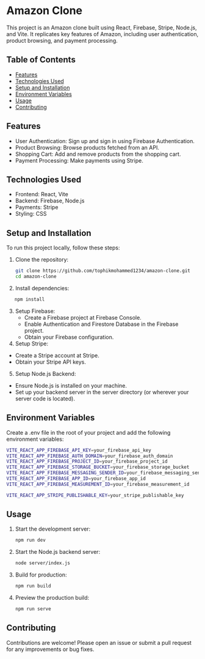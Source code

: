 # Amazon Clone

This project is an Amazon clone built using React, Firebase, Stripe, Node.js, and Vite. It replicates key features of Amazon, including user authentication, product browsing, and payment processing.

## Table of Contents
- [Features](#features)
- [Technologies Used](#technologies-used)
- [Setup and Installation](#setup-and-installation)
- [Environment Variables](#environment-variables)
- [Usage](#Usage)
- [Contributing](#Contributing)

## Features

- User Authentication: Sign up and sign in using Firebase Authentication.
- Product Browsing: Browse products fetched from an API.
- Shopping Cart: Add and remove products from the shopping cart.
- Payment Processing: Make payments using Stripe.

## Technologies Used

- Frontend: React, Vite
- Backend: Firebase, Node.js
- Payments: Stripe
- Styling: CSS

## Setup and Installation

To run this project locally, follow these steps:

1. Clone the repository:
   ```bash
   git clone https://github.com/tophikmohammed1234/amazon-clone.git
   cd amazon-clone
2. Install dependencies:
 ```bash
    npm install
```
3. Setup Firebase:
   - Create a Firebase project at Firebase Console.
   - Enable Authentication and Firestore Database in the Firebase project.
   - Obtain your Firebase configuration.
4. Setup Stripe:
  - Create a Stripe account at Stripe.
  - Obtain your Stripe API keys.
5. Setup Node.js Backend:
  - Ensure Node.js is installed on your machine.
  - Set up your backend server in the server directory (or wherever your server code is located).

## Environment Variables

Create a .env file in the root of your project and add the following environment variables:
```bash
VITE_REACT_APP_FIREBASE_API_KEY=your_firebase_api_key
VITE_REACT_APP_FIREBASE_AUTH_DOMAIN=your_firebase_auth_domain
VITE_REACT_APP_FIREBASE_PROJECT_ID=your_firebase_project_id
VITE_REACT_APP_FIREBASE_STORAGE_BUCKET=your_firebase_storage_bucket
VITE_REACT_APP_FIREBASE_MESSAGING_SENDER_ID=your_firebase_messaging_sender_id
VITE_REACT_APP_FIREBASE_APP_ID=your_firebase_app_id
VITE_REACT_APP_FIREBASE_MEASUREMENT_ID=your_firebase_measurement_id

VITE_REACT_APP_STRIPE_PUBLISHABLE_KEY=your_stripe_publishable_key
```

## Usage
1. Start the development server:
   ```bash
   npm run dev
2. Start the Node.js backend server:
   ```bash
   node server/index.js
3. Build for production:
   ```bash
   npm run build
4. Preview the production build:
   ```bash
   npm run serve

## Contributing

Contributions are welcome! Please open an issue or submit a pull request for any improvements or bug fixes.

